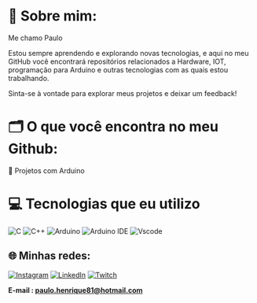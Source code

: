 # 💫 Sobre mim:

Me chamo Paulo

Estou sempre aprendendo e explorando novas tecnologias, e aqui no meu GitHub você encontrará repositórios relacionados a Hardware, IOT, programação para Arduino e outras tecnologias com as quais estou trabalhando.

Sinta-se à vontade para explorar meus projetos e deixar um feedback!

# 🗂️ O que você encontra no meu Github:

🤖 Projetos com Arduino

# 💻 Tecnologias que eu utilizo

![C](https://img.shields.io/badge/c-%2300599C.svg?style=for-the-badge&logo=c&logoColor=white)
![C++](https://img.shields.io/badge/c++-%2300599C.svg?style=for-the-badge&logo=c%2B%2B&logoColor=white)
![Arduino](https://img.shields.io/badge/-Arduino-00979D?style=for-the-badge&logo=Arduino&logoColor=white)
![Arduino IDE](https://img.shields.io/badge/Arduino_IDE-00979D?style=for-the-badge&logo=arduino&logoColor=white)
![Vscode](https://img.shields.io/badge/VSCode-0078D4?style=for-the-badge&logo=visual%20studio%20code&logoColor=white)

## 🌐 Minhas redes:

[![Instagram](https://img.shields.io/badge/Instagram-%23E4405F.svg?style=for-the-badge&logo=Instagram&logoColor=white)](https://instagram.com/https://www.instagram.com/pauloheen_/)
[![LinkedIn](https://img.shields.io/badge/LinkedIn-%230077B5.svg?style=for-the-badge&logo=linkedin&logoColor=white)](https://www.linkedin.com/in/paulo-henrique-da-silva-b06407250/)
[![Twitch](https://img.shields.io/badge/Twitch-%239146FF.svg?style=for-the-badge&logo=Twitch&logoColor=white)](https://twitch.tv/https://www.twitch.tv/kitorami_)

**E-mail : paulo.henrique81@hotmail.com**
